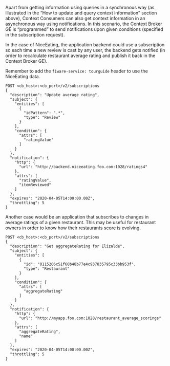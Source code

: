 Apart from getting information using queries in a synchronous way (as
illustrated in the “How to update and query context information” section
above), Context Consumers can also get context information in an
asynchronous way using notifications. In this scenario, the Context
Broker GE is “programmed” to send notifications upon given conditions
(specified in the subscription request).

In the case of NiceEating, the application backend could use a
subscription so each time a new review is cast by any user, the backend
gets notified (in order to recalculate restaurant average rating and
publish it back in the Context Broker GE).

Remember to add the `fiware-service: tourguide` header to use the NiceEating data. 

    POST <cb_host>:<cb_port>/v2/subscriptions 
    {
      "description": "Update average rating",
      "subject": {
        "entities": [
          {
            "idPattern": ".*",
            "type": "Review"
          }
        ],
        "condition": {
          "attrs": [
            "ratingValue"
          ]
        }
      },
      "notification": {
        "http": {
          "url": "http://backend.niceeating.foo.com:1028/ratings4"
        },
        "attrs": [
          "ratingValue",
          "itemReviewed"
        ]
      },
      "expires": "2020-04-05T14:00:00.00Z",
      "throttling": 5
    }



Another case would be an application that subscribes to changes in
average ratings of a given restaurant. This may be useful for restaurant
owners in order to know how their restaurants score is evolving.

    POST <cb_host>:<cb_port>/v2/subscriptions
    {
      "description": "Get aggregateRating for Elizalde",
      "subject": {
        "entities": [
          {
            "id": "0115206c51f60b48b77e4c937835795c33bb953f",
            "type": "Restaurant"
          }
        ],
        "condition": {
          "attrs": [
            "aggregateRating"
          ]
        }
      },
      "notification": {
        "http": {
          "url": "http://myapp.foo.com:1028/restaurant_average_scorings"
        },
        "attrs": [
          "aggregateRating",
          "name"
        ]
      },
      "expires": "2020-04-05T14:00:00.00Z",
      "throttling": 5
    }

 

